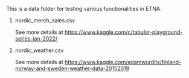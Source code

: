 This is a data folder for testing various functionalities in ETNA.

1. nordic_merch_sales.csv
   
    See more details at https://www.kaggle.com/c/tabular-playground-series-jan-2022/
2. nordic_weather.csv

    See more details at https://www.kaggle.com/adamwurdits/finland-norway-and-sweden-weather-data-20152019